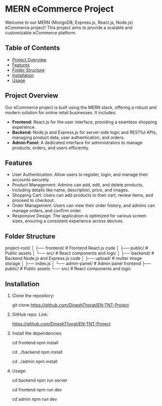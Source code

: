 # MERN eCommerce Project

Welcome to our MERN (MongoDB, Express.js, React.js, Node.js) eCommerce project! This project aims to provide a scalable and customizable eCommerce platform.

## Table of Contents

- [Project Overview](#project-overview)
- [Features](#features)
- [Folder Structure](#folder-structure)
- [Installation](#installation)
- [Usage](#usage)

## Project Overview

Our eCommerce project is built using the MERN stack, offering a robust and modern solution for online retail businesses. It includes:

- **Frontend:** React.js for the user interface, providing a seamless shopping experience.
- **Backend:** Node.js and Express.js for server-side logic and RESTful APIs, managing product data, user authentication, and orders.
- **Admin Panel:** A dedicated interface for administrators to manage products, orders, and users efficiently.

## Features

- User Authentication: Allow users to register, login, and manage their accounts securely.
- Product Management: Admins can add, edit, and delete products, including details like name, description, price, and images.
- Shopping Cart: Users can add products to their cart, review items, and proceed to checkout.
- Order Management: Users can view their order history, and admins can manage orders, and confirm order.
- Responsive Design: The application is optimized for various screen sizes, ensuring a consistent experience across devices.


## Folder Structure

project-root/
│
├── frontend/ # Frontend React.js code
│ ├── public/ # Public assets
│ └── src/ # React components and logic
│
├── backend/ # Backend Node.js and Express.js code
│ ├── upload/ # multer image storage
│ ├── index.js
│
└── admin-panel/ # Admin panel frontend
├── public/ # Public assets
└── src/ # React components and logic



## Installation

1. Clone the repository:

    git clone https://github.com/DineshThorat/EN-TNT-Project

2. GitHub repo. Link:
   
    https://github.com/DineshThorat/EN-TNT-Project

3. Install the dependencies:
   
    cd frontend
    npm install
    
    cd ../backend
    npm install
    
    cd ../admin
    npm install

4. Usage:

    cd backend
    npm run server

    cd frontend
    npm run dev

    cd admin
    npm run dev





